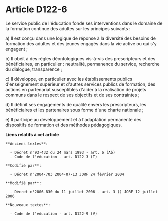 # Article D122-6

Le service public de l'éducation fonde ses interventions dans le domaine de la formation continue des adultes sur les
principes suivants :

a) Il est conçu dans une logique de réponse à la diversité des besoins de formation des adultes et des jeunes engagés dans la
vie active ou qui s'y engagent ;

b) Il obéit à des règles déontologiques vis-à-vis des prescripteurs et des bénéficiaires, en particulier : neutralité,
permanence du service, recherche du dialogue, transparence ;

c) Il développe, en particulier avec les établissements publics d'enseignement supérieur et d'autres services publics de
formation, des actions en partenariat susceptibles d'aider à la réalisation de projets communs dans le respect de ses
objectifs et de ses contraintes ;

d) Il définit ses engagements de qualité envers les prescripteurs, les bénéficiaires et les partenaires sous forme d'une
charte nationale ;

e) Il participe au développement et à l'adaptation permanente des dispositifs de formation et des méthodes pédagogiques.

**Liens relatifs à cet article**

	**Anciens textes**:

	  - Décret n°93-432 du 24 mars 1993 - art. 6 (Ab)
	  - Code de l'éducation - art. D122-3 (T)

	**Codifié par**:

	  - Décret n°2004-703 2004-07-13 JORF 24 février 2004

	**Modifié par**:

	  - Décret n°2006-830 du 11 juillet 2006 - art. 3 () JORF 12 juillet 2006

	**Nouveaux textes**:

	  - Code de l'éducation - art. D122-9 (V)
